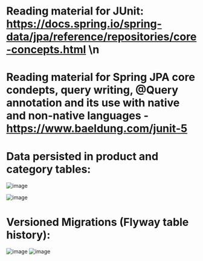 # Reading material for JUnit: https://docs.spring.io/spring-data/jpa/reference/repositories/core-concepts.html \n
# Reading material for Spring JPA core condepts, query writing, @Query annotation and its use with native and non-native languages -  https://www.baeldung.com/junit-5

# Data persisted in product and category tables:

![image](https://github.com/abhayjohri23/Scaler_Assignment_JPA/assets/124622368/0dcf5569-4692-4728-97fa-8190410f2dd6)

![image](https://github.com/abhayjohri23/Scaler_Assignment_JPA/assets/124622368/d9d7fc16-13dd-409d-a61c-58c2f9d94908)

# Versioned Migrations (Flyway table history):

![image](https://github.com/abhayjohri23/Scaler_Assignment_JPA/assets/124622368/c3567789-a465-485d-adca-7511908e15ff)
![image](https://github.com/abhayjohri23/Scaler_Assignment_JPA/assets/124622368/859e363b-6acf-4b27-af49-fc1c8964cea8)
